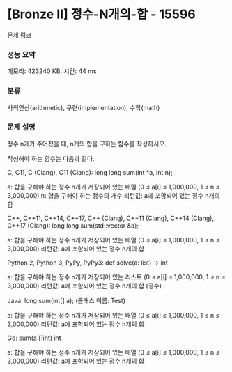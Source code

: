 # [Bronze II] 정수-N개의-합 - 15596 

[문제 링크](https://www.acmicpc.net/problem/15596) 

### 성능 요약

메모리: 423240 KB, 시간: 44 ms

### 분류

사칙연산(arithmetic), 구현(implementation), 수학(math)

### 문제 설명

정수 n개가 주어졌을 때, n개의 합을 구하는 함수를 작성하시오.

작성해야 하는 함수는 다음과 같다.


 C, C11, C (Clang), C11 (Clang): long long sum(int *a, int n);

 
  a: 합을 구해야 하는 정수 n개가 저장되어 있는 배열 (0 ≤ a[i] ≤ 1,000,000, 1 ≤ n ≤ 3,000,000)
  n: 합을 구해야 하는 정수의 개수
  리턴값: a에 포함되어 있는 정수 n개의 합
 
 
 C++, C++11, C++14, C++17, C++ (Clang), C++11 (Clang), C++14 (Clang), C++17 (Clang): long long sum(std::vector<int> &a);
 
  a: 합을 구해야 하는 정수 n개가 저장되어 있는 배열 (0 ≤ a[i] ≤ 1,000,000, 1 ≤ n ≤ 3,000,000)
  리턴값: a에 포함되어 있는 정수 n개의 합
 
 
 Python 2, Python 3, PyPy, PyPy3: def solve(a: list) -> int
 
  a: 합을 구해야 하는 정수 n개가 저장되어 있는 리스트 (0 ≤ a[i] ≤ 1,000,000, 1 ≤ n ≤ 3,000,000)
  리턴값: a에 포함되어 있는 정수 n개의 합 (정수)
 
 
 Java: long sum(int[] a); (클래스 이름: Test)
 
  a: 합을 구해야 하는 정수 n개가 저장되어 있는 배열 (0 ≤ a[i] ≤ 1,000,000, 1 ≤ n ≤ 3,000,000)
  리턴값: a에 포함되어 있는 정수 n개의 합
 
 
 Go: sum(a []int) int
 
  a: 합을 구해야 하는 정수 n개가 저장되어 있는 배열 (0 ≤ a[i] ≤ 1,000,000, 1 ≤ n ≤ 3,000,000)
  리턴값: a에 포함되어 있는 정수 n개의 합


